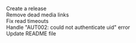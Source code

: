 Create a release  
Remove dead media links  
Fix read timeouts  
Handle "AUT002: could not authenticate uid" error  
Update README file